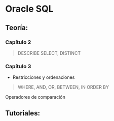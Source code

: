 # Oracle SQL

## Teoría:

### Capítulo 2
 > DESCRIBE
 > SELECT, DISTINCT
### Capítulo 3

 - Restricciones y ordenaciones
  > WHERE, AND, OR, BETWEEN, IN
  > ORDER BY

  Operadores de comparación
  

## Tutoriales: